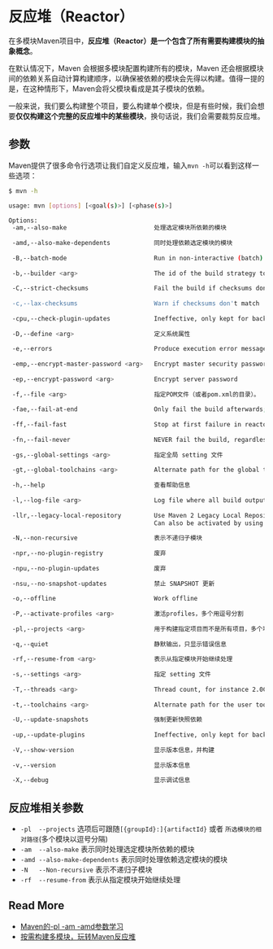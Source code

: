 
# 反应堆（Reactor）

在多模块Maven项目中，**反应堆（Reactor）是一个包含了所有需要构建模块的抽象概念**。



在默认情况下，Maven 会根据多模块配置构建所有的模块，Maven 还会根据模块间的依赖关系自动计算构建顺序，以确保被依赖的模块会先得以构建。值得一提的是，在这种情形下，Maven会将父模块看成是其子模块的依赖。



一般来说，我们要么构建整个项目，要么构建单个模块，但是有些时候，我们会想要**仅仅构建这个完整的反应堆中的某些模块**，换句话说，我们会需要裁剪反应堆。



## 参数

Maven提供了很多命令行选项让我们自定义反应堆，输入`mvn -h`可以看到这样一些选项：

```bash
$ mvn -h

usage: mvn [options] [<goal(s)>] [<phase(s)>]

Options:
 -am,--also-make                        处理选定模块所依赖的模块
                                        
 -amd,--also-make-dependents            同时处理依赖选定模块的模块
                                        
 -B,--batch-mode                        Run in non-interactive (batch) mode
                                        
 -b,--builder <arg>                     The id of the build strategy to use.
                                        
 -C,--strict-checksums                  Fail the build if checksums don't match
                                        
 -c,--lax-checksums                     Warn if checksums don't match
 
 -cpu,--check-plugin-updates            Ineffective, only kept for backward compatibility
                                        
 -D,--define <arg>                      定义系统属性
 
 -e,--errors                            Produce execution error messages
 
 -emp,--encrypt-master-password <arg>   Encrypt master security password
 
 -ep,--encrypt-password <arg>           Encrypt server password
 
 -f,--file <arg>                        指定POM文件（或者pom.xml的目录）。
                                        
 -fae,--fail-at-end                     Only fail the build afterwards; allow all non-impacted builds to continue
                                        
 -ff,--fail-fast                        Stop at first failure in reactorized builds
                                        
 -fn,--fail-never                       NEVER fail the build, regardless of project result
                                        
 -gs,--global-settings <arg>            指定全局 setting 文件
                                        
 -gt,--global-toolchains <arg>          Alternate path for the global toolchains file
                                        
 -h,--help                              查看帮助信息
 
 -l,--log-file <arg>                    Log file where all build output will go.
                                        
 -llr,--legacy-local-repository         Use Maven 2 Legacy Local Repository behaviour, ie no use of _remote.repositories. 
                                        Can also be activated by using -Dmaven.legacyLocalRepo=true
                                        
 -N,--non-recursive                     表示不递归子模块
 
 -npr,--no-plugin-registry              废弃
                                        
 -npu,--no-plugin-updates               废弃
                                        
 -nsu,--no-snapshot-updates             禁止 SNAPSHOT 更新
 
 -o,--offline                           Work offline
 
 -P,--activate-profiles <arg>           激活profiles，多个用逗号分割
                                        
 -pl,--projects <arg>                   用于构建指定项目而不是所有项目，多个项目用逗号分隔。 项目可以由 '[groupId]：artifactId' 或其 '相对路径' 指定。A 
                                        
 -q,--quiet                             静默输出，只显示错误信息
 
 -rf,--resume-from <arg>                表示从指定模块开始继续处理
                                        
 -s,--settings <arg>                    指定 setting 文件
                                        
 -T,--threads <arg>                     Thread count, for instance 2.0C where C is core multiplied
                                        
 -t,--toolchains <arg>                  Alternate path for the user toolchains file
                                        
 -U,--update-snapshots                  强制更新快照依赖
                                        
 -up,--update-plugins                   Ineffective, only kept for backward compatibility
                                        
 -V,--show-version                      显示版本信息，并构建
                                        
 -v,--version                           显示版本信息
 
 -X,--debug                             显示调试信息
```



## 反应堆相关参数

- `-pl	--projects`	 选项后可跟随`[{groupId}:]{artifactId}` 或者 `所选模块的相对路径`(多个模块以逗号分隔)
- `-am	--also-make` 表示同时处理选定模块所依赖的模块
- `-amd	--also-make-dependents`	表示同时处理依赖选定模块的模块
- `-N	--Non-recursive` 表示不递归子模块
- `-rf	--resume-from`	表示从指定模块开始继续处理




## Read More

- [Maven的-pl -am -amd参数学习](https://www.cnblogs.com/hiver/p/7850954.html)
- [按需构建多模块，玩转Maven反应堆](http://juvenshun.iteye.com/blog/565240)
